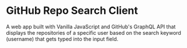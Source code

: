# GitHub Repo Search Client

A web app built with Vanilla JavaScript and GitHub's GraphQL API that displays the repositories of a specific user based on the search keyword (username) that gets typed into the input field.
